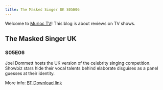 ```yaml
---
title: The Masked Singer UK S05E06
---
```

Welcome to [Murloc TV](https://murloc.icu/)! This blog is about reviews on TV shows.
## The Masked Singer UK

### S05E06

Joel Dommett hosts the UK version of the celebrity singing competition. Showbiz stars hide their vocal talents behind elaborate disguises as a panel guesses at their identity.

More info: [BT Download link](https://murloc.icu/torrents/cbb15c614c5e6070644a9be7229069ff41357a69/)

